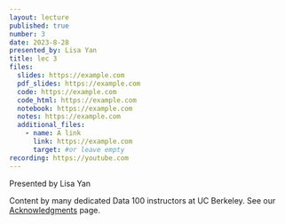 ```yaml
---
layout: lecture
published: true
number: 3
date: 2023-8-28
presented_by: Lisa Yan
title: lec 3
files:
  slides: https://example.com
  pdf_slides: https://example.com
  code: https://example.com
  code_html: https://example.com
  notebook: https://example.com
  notes: https://example.com
  additional_files:
    - name: A link
      link: https://example.com
      target: #or leave empty
recording: https://youtube.com
---
```



Presented by Lisa Yan

Content by many dedicated Data 100 instructors at UC Berkeley. See our [Acknowledgments](../../acks) page.

<!--
- [slides](https://docs.google.com/presentation/d/1TLtHG8ONBzY20LQBwfrztAW-Y_L8TnfQurwXRd8L6iQ/edit?usp=sharing){:target="_blank"}
- [code](http://data100.datahub.berkeley.edu/hub/user-redirect/git-pull?repo=https%3A%2F%2Fgithub.com%2FDS-100%2Fsu23-materials&branch=main&urlpath=lab%2Ftree%2Fsu23-materials%2Flec%2Flec01%2Flec01.ipynb){:target="_blank"}
- [code HTML](../../resources/assets/lectures/lec01/lec01.html)
- [recording](https://bcourses.berkeley.edu/courses/1525605/pages/lecture-1-course-overview)
-->
